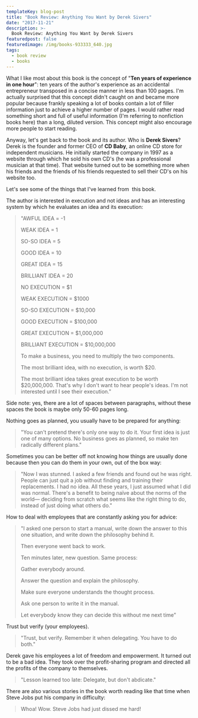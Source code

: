 ```yaml
---
templateKey: blog-post
title: "Book Review: Anything You Want by Derek Sivers"
date: "2017-11-21"
description: >-
  Book Review: Anything You Want by Derek Sivers
featuredpost: false
featuredimage: /img/books-933333_640.jpg
tags:
  - book review
  - books
---
```


What I like most about this book is the concept of "**Ten years of experience in one hour**": ten years of the author's experience as an accidental entrepreneur transposed in a concise manner in less than 100 pages. I'm actually surprised that this concept didn't caught on and became more popular because frankly speaking a lot of books contain a lot of filler information just to achieve a higher number of pages. I would rather read something short and full of useful information (I'm referring to nonfiction books here) than a long, diluted version. This concept might also encourage more people to start reading.

Anyway, let's get back to the book and its author. Who is **Derek Sivers**? Derek is the founder and former CEO of **CD Baby**, an online CD store for independent musicians. He initially started the company in 1997 as a website through which he sold his own CD's (he was a professional musician at that time). That website turned out to be something more when his friends and the friends of his friends requested to sell their CD's on his website too.

Let's see some of the things that I've learned from  this book.

The author is interested in execution and not ideas and has an interesting system by which he evaluates an idea and its execution:

> "AWFUL IDEA = -1
> 
> WEAK IDEA = 1
> 
> SO-SO IDEA = 5
> 
> GOOD IDEA = 10
> 
> GREAT IDEA = 15
> 
> BRILLIANT IDEA = 20
> 
> NO EXECUTION = $1
> 
> WEAK EXECUTION = $1000
> 
> SO-SO EXECUTION = $10,000
> 
> GOOD EXECUTION = $100,000
> 
> GREAT EXECUTION = $1,000,000
> 
> BRILLIANT EXECUTION = $10,000,000
> 
> To make a business, you need to multiply the two components.
> 
> The most brilliant idea, with no execution, is worth $20.
> 
> The most brilliant idea takes great execution to be worth $20,000,000. That's why I don't want to hear people's ideas. I'm not interested until I see their execution."

Side note: yes, there are a lot of spaces between paragraphs, without these spaces the book is maybe only 50-60 pages long.

Nothing goes as planned, you usually have to be prepared for anything:

> "You can't pretend there's only one way to do it. Your first idea is just one of many options. No business goes as planned, so make ten radically different plans."

Sometimes you can be better off not knowing how things are usually done because then you can do them in your own, out of the box way:

> "Now I was stunned. I asked a few friends and found out he was right. People can just quit a job without finding and training their replacements. I had no idea. All these years, I just assumed what I did was normal. There's a benefit to being naïve about the norms of the world— deciding from scratch what seems like the right thing to do, instead of just doing what others do."

How to deal with employees that are constantly asking you for advice:

> "I asked one person to start a manual, write down the answer to this one situation, and write down the philosophy behind it.
> 
> Then everyone went back to work.
> 
> Ten minutes later, new question. Same process:
> 
> Gather everybody around.
> 
> Answer the question and explain the philosophy.
> 
> Make sure everyone understands the thought process.
> 
> Ask one person to write it in the manual.
> 
> Let everybody know they can decide this without me next time"

Trust but verify (your employees).

> "Trust, but verify. Remember it when delegating. You have to do both."

Derek gave his employees a lot of freedom and empowerment. It turned out to be a bad idea. They took over the profit-sharing program and directed all the profits of the company to themselves.

> "Lesson learned too late: Delegate, but don't abdicate."

There are also various stories in the book worth reading like that time when Steve Jobs put his company in difficulty:

> Whoa! Wow. Steve Jobs had just dissed me hard!
> 
>
